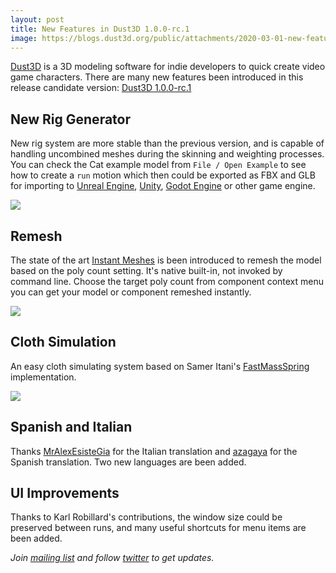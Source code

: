 ```yaml
---
layout: post
title: New Features in Dust3D 1.0.0-rc.1
image: https://blogs.dust3d.org/public/attachments/2020-03-01-new-features-in-dust3d-1.0.0-rc.1/dust3d-1.0.0-rc.1.pose-editor.png
---
```


[Dust3D](https://github.com/huxingyi/dust3d) is a 3D modeling software for indie developers to quick create video game characters. There are many new features been introduced in this release candidate version: [Dust3D 1.0.0-rc.1](https://github.com/huxingyi/dust3d/releases/tag/1.0.0-rc.1)

New Rig Generator
--------------------------
New rig system are more stable than the previous version, and is capable of handling uncombined meshes during the skinning and weighting processes. You can check the Cat example model from `File / Open Example` to see how to create a `run` motion which then could be exported as FBX and GLB for importing to [Unreal Engine](https://www.unrealengine.com/), [Unity](https://unity3d.com/), [Godot Engine](https://godotengine.org/) or other game engine.

![](https://blogs.dust3d.org/public/attachments/2020-03-01-new-features-in-dust3d-1.0.0-rc.1/dust3d-1.0.0-rc.1.pose-editor.png)

Remesh
--------------------------
The state of the art [Instant Meshes](https://github.com/wjakob/instant-meshes) is been introduced to remesh the model based on the poly count setting. It's native built-in, not invoked by command line. Choose the target poly count from component context menu you can get your model or component remeshed instantly.

![](https://blogs.dust3d.org/public/attachments/2020-03-01-new-features-in-dust3d-1.0.0-rc.1/dust3d-1.0.0-rc.1.remesh.png)

Cloth Simulation
--------------------------
An easy cloth simulating system based on Samer Itani's [FastMassSpring](https://github.com/sam007961/FastMassSpring) implementation.

![](https://blogs.dust3d.org/public/attachments/2020-03-01-new-features-in-dust3d-1.0.0-rc.1/dust3d-1.0.0-rc.1.cloth-simulation.png)

Spanish and Italian
----------------------
Thanks [MrAlexEsisteGia](https://github.com/MrAlexEsisteGia) for the Italian translation and [azagaya](https://github.com/azagaya) for the Spanish translation. Two new languages are been added.

UI Improvements
--------------------------
Thanks to Karl Robillard's contributions, the window size could be preserved between runs, and many useful shortcuts for menu items are been added.

_Join [mailing list](https://www.freelists.org/list/dust3d) and follow [twitter](https://twitter.com/jeremyhu2016) to get updates._
